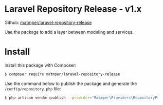 # Laravel Repository Release - v1.x

Github: [matmper/laravel-repository-release](https://github.com/matmper/laravel-repository-release)

Use the package to add a layer between modeling and services.
# Install

Install this package with Composer:
```bash
$ composer require matmper/laravel-repository-release
```

Use the command below to publish the package and generate the `/config/repository.php` file:
```bash
$ php artisan vendor:publish --provider="Matmper\Providers\RepositoryProvider"
```